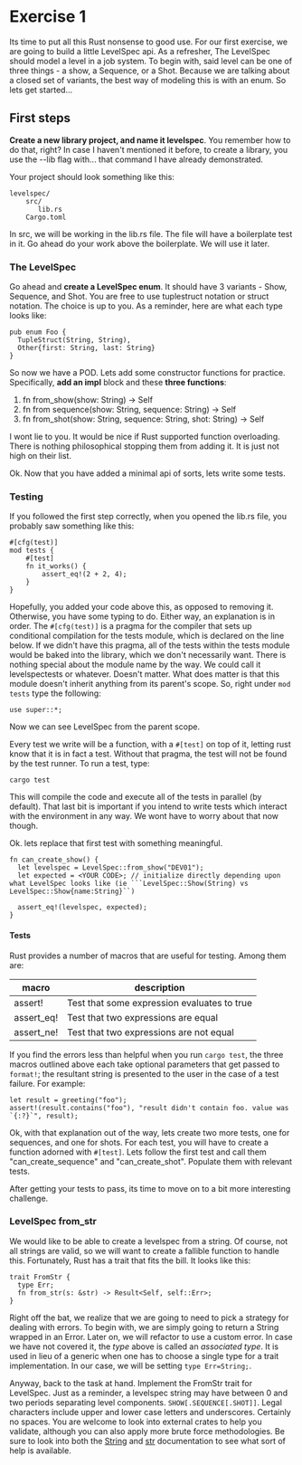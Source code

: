 

# Exercise 1

Its time to put all this Rust nonsense to good use. For our first exercise, we are going to build a little LevelSpec api. As a refresher, The LevelSpec should model a level in a job system. To begin with, said level can be one of three things - a show, a Sequence, or a Shot. Because we are talking about a closed set of variants, the best way of modeling this is with an enum. So lets get started...

## First steps
**Create a new library project, and name it levelspec**. You remember how to do that, right? In case I haven't mentioned it before, to create a library, you use the --lib flag with... that command I have already demonstrated.

Your project should look something like this:

```
levelspec/
    src/
       lib.rs 
    Cargo.toml
```

In src, we will be working in the lib.rs file. The file will have a boilerplate test in it. Go ahead do your work above the boilerplate. We will use it later.

### The LevelSpec

Go ahead and **create a LevelSpec enum**. It should have 3 variants - Show, Sequence, and Shot. You are free to use tuplestruct notation or struct notation. The choice is up to you. As a reminder, here are what each type looks like:
```
pub enum Foo {
  TupleStruct(String, String),
  Other{first: String, last: String}
}
```

So now we have a POD. Lets add some constructor functions for practice. Specifically, **add an impl** block and these **three functions**: 

1. fn from_show(show: String) -> Self
2. fn from sequence(show: String, sequence: String) -> Self
3. fn from_shot(show: String, sequence: String, shot: String) -> Self 

I wont lie to you. It would be nice if Rust supported function overloading. There is nothing philosophical stopping them from adding it. It is just not high on their list.

Ok. Now that you have added a minimal api of sorts, lets write some tests.

### Testing
If you followed the first step correctly, when you opened the lib.rs file, you probably saw something like this:

```
#[cfg(test)]
mod tests {
    #[test]
    fn it_works() {
        assert_eq!(2 + 2, 4);
    }
}
```
Hopefully, you added your code above this, as opposed to removing it. Otherwise, you have some typing to do. Either way, an explanation is in order. The ``#[cfg(test)]`` is a pragma for the compiler that sets up conditional compilation for the tests module, which is declared on the line below. If we didn't have this pragma, all of the tests within the tests module would be baked into the library, which we don't necessarily want. There is nothing special about the module name by the way. We could call it levelspectests or whatever. Doesn't matter. What does matter is that this module doesn't inherit anything from its parent's scope. So, right under `mod tests` type the following:

```
use super::*;
```

Now we can see LevelSpec from the parent scope. 

Every test we write will be a function, with a `#[test]` on top of it, letting rust know that it is in fact a test. Without that pragma, the test will not be found by the test runner. To run a test, type:

```
cargo test
```

This will compile the code and execute all of the tests in parallel (by default). That last bit is important if you intend to write tests which interact with the environment in any way. We wont have to worry about that now though.

Ok. lets replace that first test with something meaningful.

```
fn can_create_show() {
  let levelspec = LevelSpec::from_show("DEV01");
  let expected = <YOUR CODE>; // initialize directly depending upon what LevelSpec looks like (ie ```LevelSpec::Show(String) vs LevelSpec::Show{name:String}``)

  assert_eq!(levelspec, expected);
}
```

#### Tests
Rust provides a number of macros that are useful for testing. Among them are:

| macro      | description                                 |
| ---------- | ------------------------------------------- |
| assert!    | Test that some expression evaluates to true |
| assert_eq! | Test that two expressions are equal         |
| assert_ne! | Test that two expressions are not equal     |

If you find the errors less than helpful when you run `cargo test`, the three macros outlined above each take optional parameters that get passed to `format!`; the resultant string is presented to the user in the case of a test failure. For example:

```
let result = greeting("foo");
assert!(result.contains("foo"), "result didn't contain foo. value was `{:?}`", result);
```

Ok, with that explanation out of the way, lets create two more tests, one for sequences, and one for shots. For each test, you will have to create a function adorned with `#[test]`. Lets follow the first test and call them "can_create_sequence" and "can_create_shot". Populate them with relevant tests. 

After getting your tests to pass, its time to move on to a bit more interesting challenge.

### LevelSpec from_str

We would like to be able to create a levelspec from a string. Of course, not all strings are valid, so we will want to create a fallible function to handle this. Fortunately, Rust has a trait that fits the bill. It looks like this:

```
trait FromStr {
  type Err;
  fn from_str(s: &str) -> Result<Self, self::Err>;
}
```

Right off the bat, we realize that we are going to need to pick a strategy for dealing with errors. To begin with, we are simply going to return a String wrapped in an Error. Later on, we will refactor to use a custom error. In case we have not covered it, the *type* above is called an *associated type*. It is used in lieu of a generic when one has to choose a single type for a trait implementation. In our case, we will be setting ```type Err=String;```.

Anyway, back to the task at hand. Implement the FromStr trait for LevelSpec. Just as a reminder, a levelspec string may have between 0 and two periods separating level components. ```SHOW[.SEQUENCE[.SHOT]]```. Legal characters include upper and lower case letters and underscores. Certainly no spaces. You are welcome to look into external crates to help you validate, although you can also apply more brute force methodologies. Be sure to look into both the [String](https://doc.rust-lang.org/std/string/struct.String.html) and [str](https://doc.rust-lang.org/beta/std/primitive.str.html) documentation to see what sort of help is available.

